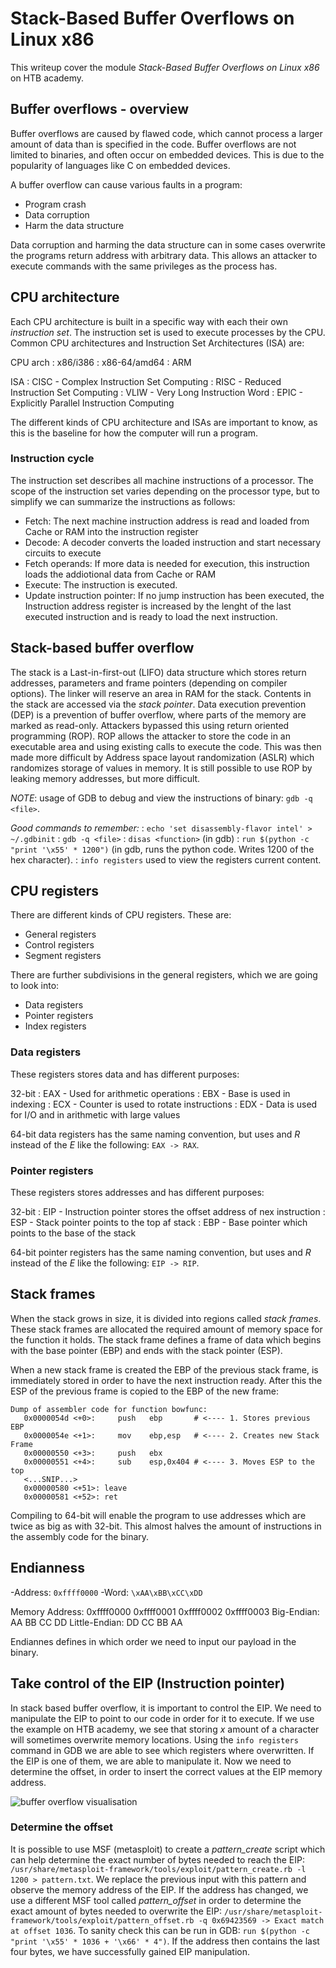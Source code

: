 # Stack-Based Buffer Overflows on Linux x86

This writeup cover the module *Stack-Based Buffer Overflows on Linux x86* on HTB academy.

## Buffer overflows - overview

Buffer overflows are caused by flawed code, which cannot process a larger amount of data than is specified in the code. Buffer overflows are not limited to binaries, and often occur on embedded devices. This is due to the popularity of languages like C on embedded devices.

A buffer overflow can cause various faults in a program:

- Program crash
- Data corruption
- Harm the data structure

Data corruption and harming the data structure can in some cases overwrite the programs return address with arbitrary data. This allows an attacker to execute commands with the same privileges as the process has.

## CPU architecture

Each CPU architecture is built in a specific way with each their own *instruction set*. The instruction set is used to execute processes by the CPU. Common CPU architectures and Instruction Set Architectures (ISA) are:

CPU arch
: x86/i386
: x86-64/amd64
: ARM

ISA
: CISC - Complex Instruction Set Computing
: RISC - Reduced Instruction Set Computing
: VLIW - Very Long Instruction Word
: EPIC - Explicitly Parallel Instruction Computing

The different kinds of CPU architecture and ISAs are important to know, as this is the baseline for how the computer will run a program.

### Instruction cycle

The instruction set describes all machine instructions of a processor. The scope of the instruction set varies depending on the processor type, but to simplify we can summarize the instructions as follows:

- Fetch: The next machine instruction address is read and loaded from Cache or RAM into the instruction register
- Decode: A decoder converts the loaded instruction and start necessary circuits to execute
- Fetch operands: If more data is needed for execution, this instruction loads the addiotional data from Cache or RAM
- Execute: The instruction is executed.
- Update instruction pointer: If no jump instruction has been executed, the Instruction address register is increased by the lenght of the last executed instruction and is ready to load the next instruction.

## Stack-based buffer overflow

The stack is a Last-in-first-out (LIFO) data structure which stores return addresses, parameters and frame pointers (depending on compiler options). The linker will reserve an area in RAM for the stack. Contents in the stack are accessed via the *stack pointer*. Data execution prevention (DEP) is a prevention of buffer overflow, where parts of the memory are marked as read-only. Attackers bypassed this using return oriented programming (ROP). ROP allows the attacker to store the code in an executable area and using existing calls to execute the code. This was then made more difficult by Address space layout randomization (ASLR) which randomizes storage of values in memory. It is still possible to use ROP by leaking memory addresses, but more difficult.

*NOTE*: usage of GDB to debug and view the instructions of binary: `gdb -q <file>`.

*Good commands to remember:*
: `echo 'set disassembly-flavor intel' > ~/.gdbinit`
: `gdb -q <file>`
: `disas <function>` (in gdb)
: `run $(python -c "print '\x55' * 1200")` (in gdb, runs the python code. Writes 1200 of the hex character).
: `info registers` used to view the registers current content.

## CPU registers

There are different kinds of CPU registers. These are:

- General registers
- Control registers
- Segment registers

There are further subdivisions in the general registers, which we are going to look into:

- Data registers
- Pointer registers
- Index registers

### Data registers

These registers stores data and has different purposes:

32-bit
: EAX - Used for arithmetic operations
: EBX - Base is used in indexing
: ECX - Counter is used to rotate instructions
: EDX - Data is used for I/O and in arithmetic with large values

64-bit data registers has the same naming convention, but uses and *R* instead of the *E* like the following: `EAX -> RAX`.

### Pointer registers

These registers stores addresses and has different purposes:

32-bit
: EIP - Instruction pointer stores the offset address of nex instruction
: ESP - Stack pointer points to the top af stack
: EBP - Base pointer which points to the base of the stack

64-bit pointer registers has the same naming convention, but uses and *R* instead of the *E* like the following: `EIP -> RIP`.

## Stack frames

When the stack grows in size, it is divided into regions called *stack frames*. These stack frames are allocated the required amount of memory space for the function it holds. The stack frame defines a frame of data which begins with the base pointer (EBP) and ends with the stack pointer (ESP).

When a new stack frame is created the EBP of the previous stack frame, is immediately stored in order to have the next instruction ready. After this the ESP of the previous frame is copied to the EBP of the new frame:

```gdb
Dump of assembler code for function bowfunc:
   0x0000054d <+0>:     push   ebp       # <---- 1. Stores previous EBP
   0x0000054e <+1>:     mov    ebp,esp   # <---- 2. Creates new Stack Frame
   0x00000550 <+3>:     push   ebx
   0x00000551 <+4>:     sub    esp,0x404 # <---- 3. Moves ESP to the top
   <...SNIP...>
   0x00000580 <+51>: leave  
   0x00000581 <+52>: ret    
```

Compiling to 64-bit will enable the program to use addresses which are twice as big as with 32-bit. This almost halves the amount of instructions in the assembly code for the binary.

## Endianness

-Address: `0xffff0000`
-Word: `\xAA\xBB\xCC\xDD`

Memory Address: 0xffff0000  0xffff0001  0xffff0002  0xffff0003
Big-Endian:     AA          BB          CC          DD
Little-Endian:  DD          CC          BB          AA

Endiannes defines in which order we need to input our payload in the binary.

## Take control of the EIP (Instruction pointer)

In stack based buffer overflow, it is important to control the EIP. We need to manipulate the EIP to point to our code in order for it to execute. If we use the example on HTB academy, we see that storing *x* amount of a character will sometimes overwrite memory locations. Using the `info registers` command in GDB we are able to see which registers where overwritten. If the EIP is one of them, we are able to manipulate it. Now we need to determine the offset, in order to insert the correct values at the EIP memory address.

![buffer overflow visualisation](buffer-overflow-eip.jpg)

### Determine the offset

It is possible to use MSF (metasploit) to create a *pattern_create* script which can help determine the exact number of bytes needed to reach the EIP: `/usr/share/metasploit-framework/tools/exploit/pattern_create.rb -l 1200 > pattern.txt`. We replace the previous input with this pattern and observe the memory address of the EIP. If the address has changed, we use a different MSF tool called *pattern_offset* in order to determine the exact amount of bytes needed to overwrite the EIP: `/usr/share/metasploit-framework/tools/exploit/pattern_offset.rb -q 0x69423569 -> Exact match at offset 1036`. To sanity check this can be run in GDB: `run $(python -c "print '\x55' * 1036 + '\x66' * 4")`. If the address then contains the last four bytes, we have successfully gained EIP manipulation.
